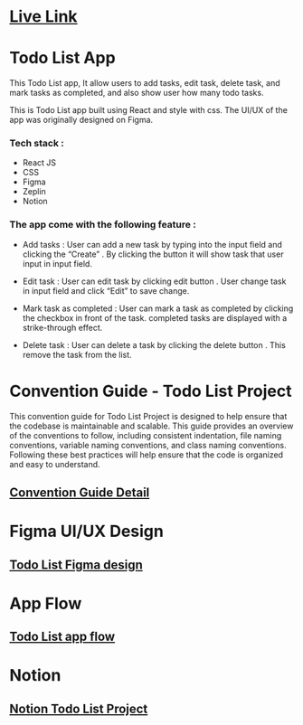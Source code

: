 # [Live Link](https://todolist-gilt-zeta.vercel.app/)

# Todo List App
This Todo List app, It allow users to add tasks, edit task, delete task, and mark tasks as completed, and also show user how many todo tasks.

This is Todo List app built using React and style with css. The UI/UX of the app was originally designed on Figma.

### Tech stack :
* React JS
* CSS
* Figma
* Zeplin
* Notion

### The app come with the following feature :

* Add tasks : User can add a new task by typing into the input field and clicking the “Create” . By clicking the button it will show task that user input in input field.

* Edit task : User can edit task by clicking edit button . User change task in input field and click “Edit” to save change.

* Mark task as completed : User can mark a task as completed by clicking the checkbox in front of the task. completed tasks are displayed with a strike-through effect.

* Delete task : User can delete a task by clicking the delete button . This remove the task from the list.


 # Convention Guide - Todo List Project
 This convention guide for Todo List Project is designed to help ensure that the codebase is maintainable and scalable. This guide provides an overview of the conventions to follow, including consistent indentation,  file naming conventions, variable naming conventions, and class naming conventions. Following these best practices will help ensure that the code is organized and easy to understand.

 ## [Convention Guide Detail](https://www.notion.so/Convention-Guide-Todo-List-Project-cf0bd90e014b4d419ac3213e4d0f0dcc )

 # Figma UI/UX Design
 ## [Todo List Figma design](https://www.figma.com/file/mKu2rm0YktJhlNkgyJgaBa/Todo-List?type=design&node-id=0-1&mode=design&t=f08faKMeHaXOSNsL-0)

# App Flow
## [Todo List app flow](https://www.figma.com/file/O8Ro31gwakgN9dV4a1jk76/Todo-List-App-Flow?type=design&node-id=0-1&mode=design&t=INrruqFVPWJHyyp2-0)

# Notion
## [Notion Todo List Project](https://www.notion.so/43f93f1b2da345cfa9f4f051dd657ca0?v=435ff68f93f647929e81258d1eff08f3)